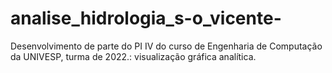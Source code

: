 # analise_hidrologia_s-o_vicente-
Desenvolvimento de parte do PI IV do curso de Engenharia de Computação da UNIVESP, turma de 2022.: visualização gráfica analítica.
